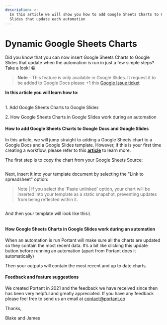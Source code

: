 ```yaml
---
description: >-
  In this article we will show you how to add Google Sheets Charts to Google
  Slides that update each automation
---
```


# Dynamic Google Sheets Charts

Did you know that you can now insert Google Sheets Charts to Google Slides that update when the automation is run in just a few simple steps? Take a look! 😀

> **Note** - This feature is only available in Google Slides. It request it to be added to Google Docs please +1 this [Google Issue ticket](https://issuetracker.google.com/issues/297245048)

**In this article you will learn how to:**

\
1\. Add Google Sheets Charts to Google Slides

2\. How Google Sheets Charts in Google Slides work during an automation

#### **How to add Google Sheets Charts to Google Docs and Google Slides**

In this article, we will jump straight to adding a Google Sheets chart to a Google Docs and a Google Slides template. However, if this is your first time creating a workflow, please refer to this [**article**](https://www.portant.co/guide-article/how-to-create-your-first-workflow) to learn more.&#x20;

The first step is to copy the chart from your Google Sheets Source:

<figure><img src="https://uploads-ssl.webflow.com/5f3b57b5405f8bd0f98b5e14/65394eac6ecbe8268348c47d_eOCeJqLIalVhtI25HckqhjRCYBTz1jn7qe5mAt3HwHrO4nYVI0DqaMQzQxxaHnup6RNmkWCPEPBvheNTDOw8fftZuOS_WGpRcs7sppZilWDO0k_FV5prlNssYA4WIOswGPdqzOAT9bKGJlSvM5Iqkwc.png" alt=""><figcaption></figcaption></figure>

Next, insert it into your template document by selecting the "Link to spreadsheet" option:

> Note | If you select the 'Paste unlinked' option, your chart will be inserted into your template as a static snapshot, preventing updates from being reflected within it.

<figure><img src="https://uploads-ssl.webflow.com/5f3b57b5405f8bd0f98b5e14/65394ead563288cd85092bdc_-4Xs_o6wsZ-YnuC5UuAGHG5gBobD1rkNyEHBJIiarxj8LqPi5MKyW2qj6e_qPBA1fMrIm7jAyiIao5EWTcLJI5R1hMW-_Bl-G5J-13Sy-5WWSKFDzGYsrdqu9VMsSG090B9Sd7Dcx1HhcrBzURF7I_U.png" alt=""><figcaption></figcaption></figure>

And then your template will look like this:\


<figure><img src="https://uploads-ssl.webflow.com/5f3b57b5405f8bd0f98b5e14/65394ead6a770d1309a02d1c_1SsT-_QuBKh6kzQsZgYNVexOQd9x1FF05TLc6xAC4HLf7I1SEgVlz0aw09XHZ0wPPJnT6e3ZjYzaMJ8ECvKwnRsu4oRRHkGq7lJb7iuclEIZMwZW6L15sU6L0RKtPWc6Ql9UQynSuDvRHLXEB3q8BnI.png" alt=""><figcaption></figcaption></figure>

#### **How Google Sheets Charts in Google Slides work during an automation**

When an automation is run Portant will make sure all the charts are updated so they contain the most recent data. It’s a bit like clicking this update button before running an automation (apart from Portant does it automatically)

Then your outputs will contain the most recent and up to date charts.

#### **Feedback and feature suggestions**

We created Portant in 2021 and the feedback we have received since then has been very helpful and greatly appreciated. If you have any feedback please feel free to send us an email at contact@portant.co

Thanks,

Blake and James

‍
